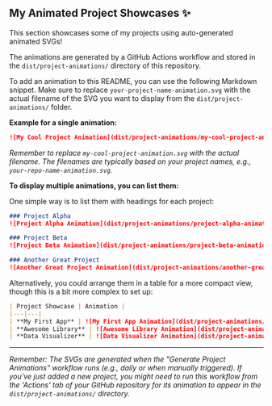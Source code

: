 ## My Animated Project Showcases ✨

This section showcases some of my projects using auto-generated animated SVGs!

The animations are generated by a GitHub Actions workflow and stored in the `dist/project-animations/` directory of this repository.

To add an animation to this README, you can use the following Markdown snippet. Make sure to replace `your-project-name-animation.svg` with the actual filename of the SVG you want to display from the `dist/project-animations/` folder.

**Example for a single animation:**

```markdown
![My Cool Project Animation](dist/project-animations/my-cool-project-animation.svg)
```
*Remember to replace `my-cool-project-animation.svg` with the actual filename. The filenames are typically based on your project names, e.g., `your-repo-name-animation.svg`.*

**To display multiple animations, you can list them:**

One simple way is to list them with headings for each project:

```markdown
### Project Alpha
![Project Alpha Animation](dist/project-animations/project-alpha-animation.svg)

### Project Beta
![Project Beta Animation](dist/project-animations/project-beta-animation.svg)

### Another Great Project
![Another Great Project Animation](dist/project-animations/another-great-project-animation.svg)
```

Alternatively, you could arrange them in a table for a more compact view, though this is a bit more complex to set up:

```markdown
| Project Showcase | Animation |
|---|---|
| **My First App** | ![My First App Animation](dist/project-animations/my-first-app-animation.svg) |
| **Awesome Library** | ![Awesome Library Animation](dist/project-animations/awesome-library-animation.svg) |
| **Data Visualizer** | ![Data Visualizer Animation](dist/project-animations/data-visualizer-animation.svg) |
```

---
*Remember: The SVGs are generated when the "Generate Project Animations" workflow runs (e.g., daily or when manually triggered). If you've just added a new project, you might need to run this workflow from the 'Actions' tab of your GitHub repository for its animation to appear in the `dist/project-animations/` directory.*
